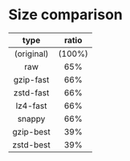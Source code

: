 # Size comparison

| type       | ratio  |
|:----------:|:------:|
| (original) | (100%) |
| raw        |   65%  |
| gzip-fast  |   66%  |
| zstd-fast  |   66%  |
| lz4-fast   |   66%  |
| snappy     |   66%  |
| gzip-best  |   39%  |
| zstd-best  |   39%  |
